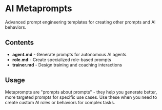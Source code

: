 # AI Metaprompts

Advanced prompt engineering templates for creating other prompts and AI behaviors.

## Contents

- **agent.md** - Generate prompts for autonomous AI agents
- **role.md** - Create specialized role-based prompts
- **trainer.md** - Design training and coaching interactions

## Usage

Metaprompts are "prompts about prompts" - they help you generate better, more targeted prompts for specific use cases. Use these when you need to create custom AI roles or behaviors for complex tasks.
